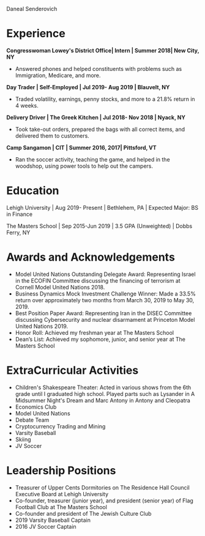  Daneal Senderovich

# Experience

**Congresswoman Lowey&#39;s District Office| Intern | Summer 2018| New City, NY**

- Answered phones and helped constituents with problems such as Immigration, Medicare, and more.

**Day Trader | Self-Employed | Jul 2019- Aug 2019 | Blauvelt, NY**

- Traded volatility, earnings, penny stocks, and more to a 21.8% return in 4 weeks.

**Delivery Driver | The Greek Kitchen | Jul 2018- Nov 2018 | Nyack, NY**

- Took take-out orders, prepared the bags with all correct items, and delivered them to customers.

**Camp Sangamon | CIT | Summer 2016, 2017| Pittsford, VT**

- Ran the soccer activity, teaching the game, and helped in the woodshop, using power tools to help out the campers.

# Education

Lehigh University | Aug 2019- Present        | Bethlehem, PA | Expected Major: BS in Finance

The Masters School | Sep 2015-Jun 2019 | 3.5 GPA (Unweighted) | Dobbs Ferry, NY

# Awards and Acknowledgements
- Model United Nations Outstanding Delegate Award: Representing Israel in the ECOFIN Committee discussing the financing of terrorism at Cornell Model United Nations 2018.
- Business Dynamics Mock Investment Challenge Winner: Made a 33.5% return over approximately two months from March 30, 2019 to May 30, 2019.
- Best Position Paper Award: Representing Iran in the DISEC Committee discussing Cybersecurity and nuclear disarmament at Princeton Model United Nations 2019.
- Honor Roll:  Achieved my freshman year at The Masters School
- Dean’s List: Achieved my sophomore, junior, and senior year at The Masters School

#

# ExtraCurricular Activities
- Children&#39;s Shakespeare Theater: Acted in various shows from the 6th grade until I graduated high school. Played parts such as Lysander in A Midsummer Night&#39;s Dream and Marc Antony in Antony and Cleopatra
- Economics Club
- Model United Nations
- Debate Team
- Cryptocurrency Trading and Mining
- Varsity Baseball
- Skiing
- JV Soccer

# Leadership Positions

- Treasurer of Upper Cents Dormitories on The Residence Hall Council Executive Board at Lehigh University
- Co-founder, treasurer (junior year), and president (senior year) of Flag Football Club at The Masters School
- Co-founder and president of The Jewish Culture Club
- 2019 Varsity Baseball Captain
- 2016 JV Soccer Captain
